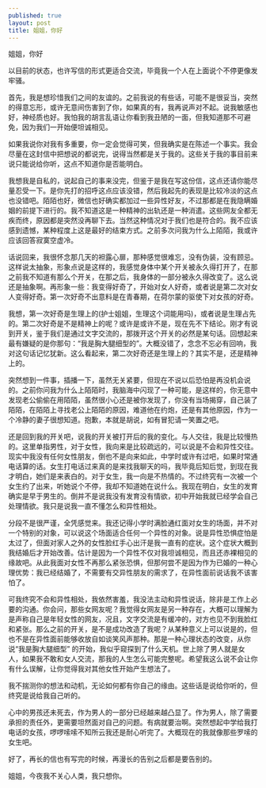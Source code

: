```yaml
---
published: true
layout: post
title: 姐姐，你好 
---
```


姐姐，你好

以目前的状态，也许写信的形式更适合交流，毕竟我一个人在上面说个不停更像发牢骚。

首先，我是想珍惜我们之间的友谊的。之前我说的有些话，可能不是很妥当，突然的得意忘形，或许无意间伤害到了你，如果真的有，我再说声对不起。说我敏感也好，神经质也好。我怕我的胡言乱语让你看到我丑陋的一面，但我知道那不可避免，因为我们一开始便坦诚相见。

如果我说你对我有多重要，你一定会觉得可笑，但我确实是在陈述一个事实。我会尽量在这封信中把想说的都说完，说得当然都是关于我的。这些关于我的事目前来说只能说给你听，这点不知道你是否能明白。

我想我是自私的，说起自己的事来没完，但鉴于是我在写这份信，这点还请你能尽量忍受一下。是你先打的招呼这点应该没错，然后我起先的表现是比较冷淡的这点也没错吧。陌陌也好，微信也好确实都加过一些异性好友，不过那都是在我隐瞒婚姻的前提下进行的。我不知道这是一种精神的出轨还是一种消遣。这些网友全都无疾而终，原因都是突然没再聊下去。当然这种情况对于我们也是符合的。我不应该感到遗憾，某种程度上这是最好的结束方式。之前多次问我为什么上陌陌，我或许应该回答寂寞空虚冷。

话说回来，我很怀念那几天的袒露心扉，那种感觉很难忘，没有伪装，没有顾忌。这样说太抽象，形象点说是这样的，我感觉身体中某个开关被永久得打开了，在那之前我不知道有那么个开关，在那之后，我身体的一部分被永久得改变了。这么说还是抽象啊。再形象一些：我变得好奇了，开始对女人好奇，或者说是第二次对女人变得好奇。第一次好奇不出意料是在青春期，在荷尔蒙的驱使下对女孩的好奇。

我想，第一次好奇是生理上的(护士姐姐，生理这个词能用吗)，或者说是生理占先的。第二次好奇是不是精神上的呢？或许是或许不是，现在先不下结论。刚才有说到开关，鉴于我们是通过文字交流的，那拨开这个开关的必然是某句话。回想起来最有嫌疑的是你那句：“我是胸大腿细型的”。大概没错了，念念不忘必有回响，我对这句话记忆犹新。这么看起来，第二次好奇还是生理上的？其实不是，还是精神上的。

突然想到一件事，插播一下，虽然无关紧要，但现在不说以后恐怕是再没机会说的。之前你问我为什么上陌陌时，我脑海中闪现了一种可能，是这样的，你无意中发现老公偷偷在用陌陌，虽然很小心还是被你发现了，你没有当场揭穿，自己装了陌陌，在陌陌上寻找老公上陌陌的原因，难道他在约炮，还是有其他原因，作为一个冷静的妻子很想知道。抱歉，本就是胡说，如有冒犯请一笑置之吧。

还是回到我的开关吧，说我的开关被打开后的我的变化。与人交往，我是比较慢热的。这里单指男性，对于女性，我向来是比较疏远的，可以说是不会和异性交往。现实中我没有任何女性朋友，倒也不是向来如此，中学时或许有过吧，如果时常通电话算的话。女生打电话过来真的是来找我聊天的吗，我毕竟后知后觉，到现在我才明白，她们是来表白的。对于女生，我一向是不热情的。不过终究有一次被一个女生约了出来，听她说个不停，我却不知道她在说什么。我现在明白，女生的发育确实是早于男生的。倒并不是说我没有发育没有情欲，初中开始我就已经学会自己处理情欲。我只是说我一直不懂怎么和异性相处。

分段不是很严谨，全凭感觉来。我还记得小学时满脸通红面对女生的场面，并不对一个特别的对象，可以说这个场面适合任何一个异性的对象。说是异性恐惧症怕是太过了，但面对家人之外的女性脸红手心出汗是我一直有的症状。这个症状大概到我结婚后才开始改善。估计是因为一个异性不仅对我坦诚相见，而且还赤裸相见的缘故吧。从此我面对女性不再那么紧张恐惧，但那何尝不是因为作为已婚的一种心理优势：我已经结婚了，不需要有交异性朋友的需求了，在异性面前说话我不该害怕了。

可我终究不会和异性相处，我依然害羞，我没法主动和异性说话，除非是工作上必要的沟通。你会问，那些女网友呢？我觉得女网友是另一种存在，大概可以理解为是声称自己是年轻女性的网友，况且，文字交流是有缓冲的，对方也见不到我脸红和紧张。那么之前的开关，是不是成功改造了我呢？从某种意义上可以说是的，但也不是在异性面前能够收放自如谈笑风声那种。那是一种心理状态的改变，从你说“我是胸大腿细型” 的开始，我似乎窥探到了什么天机。世上除了男人就是女人，如果我不敢和女人交流，那我的人生怎么可能完整呢。希望我这么说不会让你有什么误解，让你觉得我对其他女性开始产生想法了。

我不揣测你的想法和动机，无论如何都有你自己的缘由。这些话是说给你听的，但终究是说给我自己听的。

心中的男孩还未死去，作为男人的一部分已经越来越凸显了。作为男人，除了需要承担的责任外，更需要坦然面对自己的问题。有病就要治啊。突然想起中学给我打电话的女孩，啰啰嗦嗦不知所云我还是耐心听完了。大概现在的我就像那些罗嗦的女生吧。

好了，再长的信也有写完的时候，再漫长的告别之后都是要告别的。

姐姐，今夜我不关心人类，我只想你。

